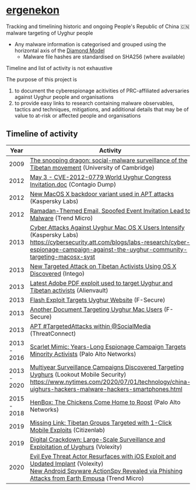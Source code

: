 # [ergenekon](https://en.wikipedia.org/wiki/Ergenekon#Turkic_version)

Tracking and timelining historic and ongoing People's Republic of China :cn: malware targeting of Uyghur people

 - Any malware information is categorised and grouped using the horizontal axis of the [Diamond Model](https://digital-forensics.sans.org/summit-archives/cti_summit2014/The_Diamond_Model_for_Intrusion_Analysis_A_Primer_Andy_Pendergast.pdf)
   - Malware file hashes are standardised on SHA256 (where available)

Timeline and list of activity is not exhaustive

The purpose of this project is
1. to document the cyberespionage acitivities of PRC-affiliated adversaries against Uyghur people and organisations
2. to provide easy links to research containing malware observables, tactics and techniques, mitigations, and additional details that may be of value to at-risk or affected people and organisations

## Timeline of activity

| Year | Activity |
| ---- | -------- |
| 2009 | [The snooping dragon: social-malware surveillance of the Tibetan movement](https://archive.f-secure.com/weblog/archives/UCAM-CL-TR-746.pdf) (University of Cambridge) |
| 2012 | [May 3 - CVE-2012-0779 World Uyghur Congress Invitation.doc](https://contagiodump.blogspot.com/2012/05/may-3-cve-2012-0779-world-uyghur.html) (Contagio Dump) |
| 2012 | [New MacOS X backdoor variant used in APT attacks](https://securelist.com/new-macos-x-backdoor-variant-used-in-apt-attacks/33214/) (Kaspersky Labs) |
| 2012 | [Ramadan-Themed Email, Spoofed Event Invitation Lead to Malware](https://blog.trendmicro.com/trendlabs-security-intelligence/ramadan-themed-email-spoofed-event-invitation-lead-to-malware-2/) (Trend Micro)|
| 2013 | [Cyber Attacks Against Uyghur Mac OS X Users Intensify](https://securelist.com/cyber-attacks-against-uyghur-mac-os-x-users-intensify/64259/) (Kaspersky Labs)<br>https://cybersecurity.att.com/blogs/labs-research/cyber-espionage-campaign-against-the-uyghur-community-targeting-macosx-syst |
| 2013 | [New Targeted Attack on Tibetan Activists Using OS X Discovered](https://www.intego.com/mac-security-blog/new-targeted-attack-on-tibetan-activists-using-os-x-discovered/) (Intego) |
| 2013 | [Latest Adobe PDF exploit used to target Uyghur and Tibetan activists](https://cybersecurity.att.com/blogs/labs-research/latest-adobe-pdf-exploit-used-to-target-uyghur-and-tibetan-activists) (Alienvault) |
| 2013 | [Flash Exploit Targets Uyghur Website](https://archive.f-secure.com/weblog/archives/00002524.html) (F-Secure) |
| 2013 | [Another Document Targeting Uyghur Mac Users](https://archive.f-secure.com/weblog/archives/00002546.html) (F-Secure) |
| 2013 | [APT #TargetedAttacks within @SocialMedia](https://threatconnect.com/blog/apt_targetedattacks_within_socialmedia/) (ThreatConnect) |
| 2013 - 2016 | [Scarlet Mimic: Years-Long Espionage Campaign Targets Minority Activists](https://unit42.paloaltonetworks.com/scarlet-mimic-years-long-espionage-targets-minority-activists/) (Palo Alto Networks) |
| 2013 - 2020 | [Multiyear Surveillance Campaigns Discovered Targeting Uyghurs](https://blog.lookout.com/multiyear-surveillance-campaigns-discovered-targeting-uyghurs) (Lookout Mobile Security)<br>https://www.nytimes.com/2020/07/01/technology/china-uighurs-hackers-malware-hackers-smartphones.html |
| 2015 - 2018 | [HenBox: The Chickens Come Home to Roost](https://unit42.paloaltonetworks.com/unit42-henbox-chickens-come-home-roost/) (Palo Alto Networks) |
| 2019 | [Missing Link: Tibetan Groups Targeted with 1-Click Mobile Exploits](https://citizenlab.ca/2019/09/poison-carp-tibetan-groups-targeted-with-1-click-mobile-exploits/) (Citizenlab) |
| 2019 | [Digital Crackdown: Large-Scale Surveillance and Exploitation of Uyghurs](https://www.volexity.com/blog/2019/09/02/digital-crackdown-large-scale-surveillance-and-exploitation-of-uyghurs/) (Volexity) |
| 2020 | [Evil Eye Threat Actor Resurfaces with iOS Exploit and Updated Implant](https://www.volexity.com/blog/2020/04/21/evil-eye-threat-actor-resurfaces-with-ios-exploit-and-updated-implant/) (Volexity)<br>[New Android Spyware ActionSpy Revealed via Phishing Attacks from Earth Empusa](https://blog.trendmicro.com/trendlabs-security-intelligence/new-android-spyware-actionspy-revealed-via-phishing-attacks-from-earth-empusa/) (Trend Micro) |
